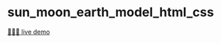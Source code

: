 # sun_moon_earth_model_html_css

[🚀🚀🚀 live demo](https://deep-sangani.github.io/sun_moon_earth_model_html_css/)
